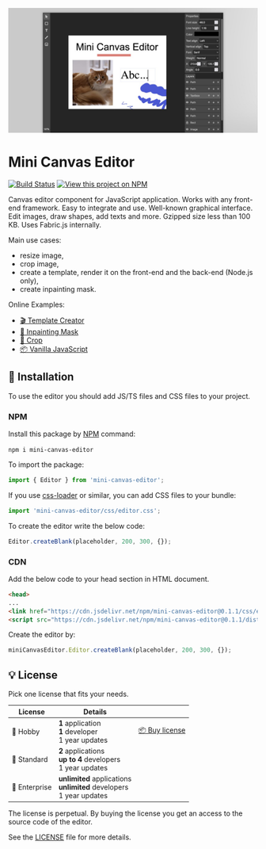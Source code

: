 ![Mini Canvas Editor](.github/cover.jpg)

# Mini Canvas Editor

[![Build Status](https://img.shields.io/endpoint.svg?url=https%3A%2F%2Factions-badge.atrox.dev%2Fimg-js%2Fmini-canvas-editor%2Fbadge%3Fref%3Dmain&style=flat-square)](https://actions-badge.atrox.dev/img-js/mini-canvas-editor/goto?ref=main) [![View this project on NPM](https://img.shields.io/npm/v/mini-canvas-editor.svg?style=flat-square)](https://npmjs.org/package/mini-canvas-editor)

Canvas editor component for JavaScript application. Works with any front-end framework. Easy to integrate and use. Well-known graphical interface. Edit images, draw shapes, add texts and more. Gzipped size less than 100 KB. Uses Fabric.js internally.

Main use cases:

* resize image,
* crop image,
* create a template, render it on the front-end and the back-end (Node.js only),
* create inpainting mask.

Online Examples:

* [🎬 Template Creator](https://img-js.github.io/mini-canvas-editor/webpack-app/public/template-creator.html)
* [🎨 Inpainting Mask](https://img-js.github.io/mini-canvas-editor/webpack-app/public/inpainting-mask.html)
* [🔲 Crop](https://img-js.github.io/mini-canvas-editor/webpack-app/public/crop.html)
* [📦 Vanilla JavaScript](https://img-js.github.io/mini-canvas-editor/webpack-app/public/vanilla-javascript.html)

## 🚀 Installation

To use the editor you should add JS/TS files and CSS files to your project.

### NPM

Install this package by [NPM](https://www.npmjs.com/) command:

`npm i mini-canvas-editor`

To import the package:

```ts
import { Editor } from 'mini-canvas-editor';
```

If you use [css-loader](https://webpack.js.org/loaders/css-loader/) or similar, you can add CSS files to your bundle:

```ts
import 'mini-canvas-editor/css/editor.css';
```

To create the editor write the below code:

```ts
Editor.createBlank(placeholder, 200, 300, {});
```

### CDN

Add the below code to your head section in HTML document.

```html
<head>
...
<link href="https://cdn.jsdelivr.net/npm/mini-canvas-editor@0.1.1/css/editor.css" rel="stylesheet">
<script src="https://cdn.jsdelivr.net/npm/mini-canvas-editor@0.1.1/dist/index.umd.js"></script>
```

Create the editor by:

```js
miniCanvasEditor.Editor.createBlank(placeholder, 200, 300, {});
```

## 💡 License

Pick one license that fits your needs.

| License          | Details |   |
| ---------------- | -       | - |
| 🍪 Hobby         | **1** application<br />**1** developer<br />1 year updates | [📦 Buy license](https://buy.stripe.com/14k8yq3p048L7fO4gj) |
| 🍰 Standard      | **2** applications<br />**up to 4** developers<br />1 year updates | |
| 🎂 Enterprise    | **unlimited** applications<br />**unlimited** developers<br />1 year updates | |

The license is perpetual. By buying the license you get an access to the source code of the editor.

See the [LICENSE](/LICENSE) file for more details.
